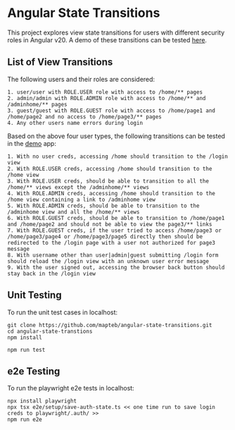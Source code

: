 # Angular State Transitions

This project explores view state transitions for users with different security roles in Angular v20. A demo of these transitions can be tested [here](https://mapteb.github.io/angular-state-transitions/).  


## List of View Transitions

The following users and their roles are considered:
```
1. user/user with ROLE.USER role with access to /home/** pages
2. admin/admin with ROLE.ADMIN role with access to /home/** and /adminhome/** pages
3. guest/guest with ROLE.GUEST role with access to /home/page1 and /home/page2 and no access to /home/page3/** pages
4. Any other users name errors during login
```

Based on the above four user types, the following transitions can be tested in the [demo](https://mapteb.github.io/angular-state-transitions/) app:
```
1. With no user creds, accessing /home should transition to the /login view
2. With ROLE.USER creds, accessing /home should transition to the /home view
3. With ROLE.USER creds, should be able to transition to all the /home/** views except the /adminhome/** views
4. With ROLE.ADMIN creds, accessing /home should transition to the /home view containing a link to /adminhome view
5. With ROLE.ADMIN creds, should be able to transition to the /adminhome view and all the /home/** views
6. With ROLE.GUEST creds, should be able to transition to /home/page1 and /home/page2 and should not be able to view the page3/** links
7. With ROLE.GUEST creds, if the user tried to access /home/page3 or /home/page3/page4 or /home/page3/page5 directly then should be redirected to the /login page with a user not authorized for page3 message 
8. With username other than user|admin|guest submitting /login form should reload the /login view with an unknown user error message
9. With the user signed out, accessing the browser back button should stay back in the /login view
```

## Unit Testing

To run the unit test cases in localhost:

```
git clone https://github.com/mapteb/angular-state-transitions.git
cd angular-state-transtions
npm install

npm run test
```

## e2e Testing

To run the playwright e2e tests in localhost:
```
npx install playwright
npx tsx e2e/setup/save-auth-state.ts << one time run to save login creds to playwright/.auth/ >>
npm run e2e
```
